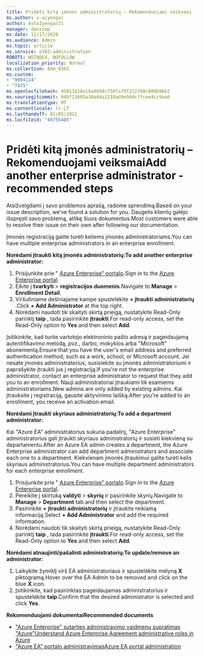 ```yaml
---
title: Pridėti kitą įmonės administratorių – Rekomenduojami veiksmai
ms.author: v-aiyengar
author: AshaIyengar21
manager: dansimp
ms.date: 12/17/2020
ms.audience: Admin
ms.topic: article
ms.service: o365-administration
ROBOTS: NOINDEX, NOFOLLOW
localization_priority: Normal
ms.collection: Adm_O365
ms.custom:
- "9004114"
- "7425"
ms.openlocfilehash: d5811b18e16a4b98cf507a79f212768c009b96b2
ms.sourcegitcommit: 04bf13605a30ad4a2218ad9e94dcffcee4cc9aa6
ms.translationtype: MT
ms.contentlocale: lt-LT
ms.lasthandoff: 01/05/2021
ms.locfileid: "49755485"
---
```

# <a name="add-another-enterprise-administrator---recommended-steps"></a><span data-ttu-id="bcb74-102">Pridėti kitą įmonės administratorių – Rekomenduojami veiksmai</span><span class="sxs-lookup"><span data-stu-id="bcb74-102">Add another enterprise administrator - recommended steps</span></span>

<span data-ttu-id="bcb74-103">Atsižvelgdami į savo problemos aprašą, radome sprendimą.</span><span class="sxs-lookup"><span data-stu-id="bcb74-103">Based on your issue description, we’ve found a solution for you.</span></span> <span data-ttu-id="bcb74-104">Daugelis klientų galėjo išspręsti savo problemą, atlikę šiuos dokumentus.</span><span class="sxs-lookup"><span data-stu-id="bcb74-104">Most customers were able to resolve their issue on their own after following our documentation.</span></span>

<span data-ttu-id="bcb74-105">Įmonės registraciją galite turėti keliems įmonės administratoriams.</span><span class="sxs-lookup"><span data-stu-id="bcb74-105">You can have multiple enterprise administrators in an enterprise enrollment.</span></span>

<span data-ttu-id="bcb74-106">**Norėdami įtraukti kitą įmonės administratorių:**</span><span class="sxs-lookup"><span data-stu-id="bcb74-106">**To add another enterprise administrator:**</span></span>

1. <span data-ttu-id="bcb74-107">Prisijunkite prie " [Azure Enterprise" portalo](https://ea.azure.com/).</span><span class="sxs-lookup"><span data-stu-id="bcb74-107">Sign in to the [Azure Enterprise portal](https://ea.azure.com/).</span></span>
1. <span data-ttu-id="bcb74-108">Eikite į **tvarkyti**  >  **registracijos duomenis**.</span><span class="sxs-lookup"><span data-stu-id="bcb74-108">Navigate to **Manage** > **Enrollment Detail**.</span></span>
1. <span data-ttu-id="bcb74-109">Viršutiniame dešiniajame kampe spustelėkite **+ įtraukti administratorių** .</span><span class="sxs-lookup"><span data-stu-id="bcb74-109">Click **+ Add Administrator** at the top right.</span></span>
1. <span data-ttu-id="bcb74-110">Norėdami naudoti tik skaityti skirtą prieigą, nustatykite Read-Only parinktį **taip** , tada pasirinkite **įtraukti**.</span><span class="sxs-lookup"><span data-stu-id="bcb74-110">For read-only access, set the Read-Only option to **Yes** and then select **Add**.</span></span>

<span data-ttu-id="bcb74-111">Įsitikinkite, kad turite vartotojo elektroninio pašto adresą ir pageidaujamą autentifikavimo metodą, pvz., darbo, mokyklos arba "Microsoft" abonementą.</span><span class="sxs-lookup"><span data-stu-id="bcb74-111">Ensure that you have the user's email address and preferred authentication method, such as a work, school, or Microsoft account.</span></span> <span data-ttu-id="bcb74-112">Jei nesate įmonės administratorius, susisiekite su įmonės administratoriumi ir paprašykite įtraukti jus į registraciją.</span><span class="sxs-lookup"><span data-stu-id="bcb74-112">If you're not the enterprise administrator, contact an enterprise administrator to request that they add you to an enrollment.</span></span> <span data-ttu-id="bcb74-113">Nauji administratoriai įtraukiami tik esamiems administratoriams.</span><span class="sxs-lookup"><span data-stu-id="bcb74-113">New admins are only added by existing admins.</span></span> <span data-ttu-id="bcb74-114">Kai įtrauksite į registraciją, gausite aktyvinimo laišką.</span><span class="sxs-lookup"><span data-stu-id="bcb74-114">After you're added to an enrollment, you receive an activation email.</span></span>

<span data-ttu-id="bcb74-115">**Norėdami įtraukti skyriaus administratorių:**</span><span class="sxs-lookup"><span data-stu-id="bcb74-115">**To add a department administrator:**</span></span>

<span data-ttu-id="bcb74-116">Kai "Azure EA" administratorius sukuria padalinį, "Azure Enterprise" administratorius gali įtraukti skyriaus administratorių ir susieti kiekvieną su departamentu.</span><span class="sxs-lookup"><span data-stu-id="bcb74-116">After an Azure EA admin creates a department, the Azure Enterprise administrator can add department administrators and associate each one to a department.</span></span> <span data-ttu-id="bcb74-117">Kiekvienam įmonės įtraukimui galite turėti kelis skyriaus administratorius.</span><span class="sxs-lookup"><span data-stu-id="bcb74-117">You can have multiple department administrators for each enterprise enrollment.</span></span>

1. <span data-ttu-id="bcb74-118">Prisijunkite prie " [Azure Enterprise" portalo](https://ea.azure.com/).</span><span class="sxs-lookup"><span data-stu-id="bcb74-118">Sign in to the [Azure Enterprise portal](https://ea.azure.com/).</span></span>
1. <span data-ttu-id="bcb74-119">Pereikite į skirtuką **valdyti**  >  **skyrių** ir pasirinkite skyrių.</span><span class="sxs-lookup"><span data-stu-id="bcb74-119">Navigate to **Manage** > **Department** tab and then select the department.</span></span>
1. <span data-ttu-id="bcb74-120">Pasirinkite **+ įtraukti administratorių** ir įtraukite reikiamą informaciją.</span><span class="sxs-lookup"><span data-stu-id="bcb74-120">Select **+ Add Administrator** and add the required information.</span></span>
1. <span data-ttu-id="bcb74-121">Norėdami naudoti tik skaityti skirtą prieigą, nustatykite Read-Only parinktį **taip** , tada pasirinkite **įtraukti**.</span><span class="sxs-lookup"><span data-stu-id="bcb74-121">For read-only access, set the Read-Only option to **Yes** and then select **Add**.</span></span>

<span data-ttu-id="bcb74-122">**Norėdami atnaujinti/pašalinti administratorių:**</span><span class="sxs-lookup"><span data-stu-id="bcb74-122">**To update/remove an administrator:**</span></span>

1. <span data-ttu-id="bcb74-123">Laikykite žymiklį virš EA administratoriaus ir spustelėkite mėlyną **X** piktogramą.</span><span class="sxs-lookup"><span data-stu-id="bcb74-123">Hover over the EA Admin to be removed and click on the blue **X** icon.</span></span>
1. <span data-ttu-id="bcb74-124">Įsitikinkite, kad pasirinktas pageidaujamas administratorius ir spustelėkite **taip**.</span><span class="sxs-lookup"><span data-stu-id="bcb74-124">Confirm that the desired administrator is selected and click **Yes**.</span></span>

<span data-ttu-id="bcb74-125">**Rekomenduojami dokumentai**</span><span class="sxs-lookup"><span data-stu-id="bcb74-125">**Recommended documents**</span></span>

- [<span data-ttu-id="bcb74-126">"Azure Enterprise" sutarties administravimo vaidmenų supratimas "Azure"</span><span class="sxs-lookup"><span data-stu-id="bcb74-126">Understand Azure Enterprise Agreement administrative roles in Azure</span></span>](https://docs.microsoft.com/azure/billing/billing-understand-ea-roles)
- [<span data-ttu-id="bcb74-127">"Azure EA" portalo administravimas</span><span class="sxs-lookup"><span data-stu-id="bcb74-127">Azure EA portal administration</span></span>](https://docs.microsoft.com/azure/billing/billing-ea-portal-administration)
